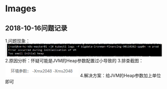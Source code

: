 # Images
## 2018-10-16问题记录
1.问题现象：![问题现象](https://github.com/zhanlu0729/problems/blob/master/images/20181016-jvm-args-error.png "问题现象")
2.原因分析：怀疑可能是JVM的Heap参数配置过小导致的
3.排查截图：![排查截图](https://github.com/zhanlu0729/problems/blob/master/images/20181016-jvm-args-error-analyse.png "排查截图")
4.解决方案：给JVM的Heap参数加上单位即可
